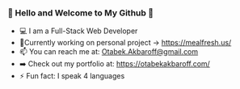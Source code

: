 ### 👋 Hello and Welcome to My Github 👋

- :computer: I am a Full-Stack Web Developer
- :mag_right:Currently working on personal project → https://mealfresh.us/
- 📫 You can reach me at: Otabek.Akbaroff@gmail.com
- :arrow_right: Check out my portfolio at: https://otabekakbaroff.com/
- ⚡ Fun fact: I speak 4 languages

